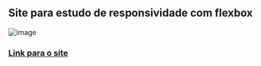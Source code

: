 ## Site para estudo de responsividade com flexbox

![image](https://github.com/user-attachments/assets/d639b6a0-b0f9-4eb1-aad1-d81eec04e9c2)

### [Link para o site](https://leuxtc.github.io/Flexblog/)
